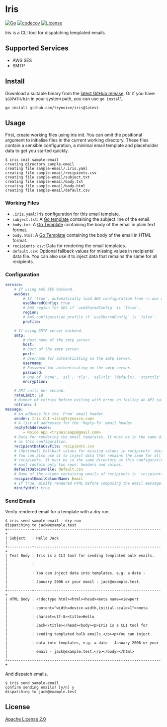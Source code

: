 # Iris

[![Go](https://github.com/trynoice/iris/actions/workflows/go.yaml/badge.svg)](https://github.com/trynoice/iris/actions/workflows/go.yaml)
[![codecov](https://codecov.io/github/trynoice/iris/branch/main/graph/badge.svg?token=7SA1GWRIJY)](https://codecov.io/github/trynoice/iris)
[![License](https://img.shields.io/github/license/trynoice/iris.svg)](LICENSE)

Iris is a CLI tool for dispatching templated emails.

## Supported Services

- AWS SES
- SMTP

## Install

Download a suitable binary from the [latest GitHub
release](https://github.com/trynoice/iris/releases/latest). Or if you have
`$GOPATH/bin` in your system path, you can use `go install`.

```console
go install github.com/trynoice/iris@latest
```

## Usage

First, create working files using iris init. You can omit the positional
argument to initialise files in the current working directory. These files
contain a sensible configuration, a minimal email template and placeholder data
to get you started quickly.

```console
$ iris init sample-email
creating directory sample-email
creating file sample-email/.iris.yaml
creating file sample-email/recipients.csv
creating file sample-email/subject.txt
creating file sample-email/body.txt
creating file sample-email/body.html
creating file sample-email/default.csv
```

### Working Files

- `.iris.yaml`: Iris configuration for this email template.
- `subject.txt`: A [Go template](https://pkg.go.dev/text/template) containing
  the subject line of the email.
- `body.txt`: A [Go Template](https://pkg.go.dev/text/template) containing the
  body of the email in plain text format.
- `body.html`: A [Go Template](https://pkg.go.dev/text/template) containing the
  body of the email in HTML format.
- `recipients.csv`: Data for rendering the email templates.
- `default.csv`: Optional fallback values for missing values in recipients' data
  file. You can also use it to inject data that remains the same for all
  recipients.

### Configuration

```yaml
service:
    # If using AWS SES backend.
    awsSes:
        # If `true`, automatically load AWS configuration from ~/.aws or env vars.
        useSharedConfig: true
        # AWS region for SES if `useSharedConfig` is `false`.
        region:
        # AWS configuration profile if `useSharedConfig` is `false`.
        profile:

    # If using SMTP server backend.
    smtp:
        # Host name of the smtp server.
        host:
        # Port of the smtp server.
        port:
        # Username for authenticating on the smtp server.
        username:
        # Password for authenticating on the smtp server.
        password:
        # One of 'none', 'ssl', 'tls', 'ssl/tls' (default), 'starttls'.
        encryption:

    # API calls per second.
    rateLimit: 10
    # Number of retries before exiting with error on failing an API call.
    retries: 3
message:
    # An address for the 'From' email header.
    sender: Iris CLI <iris@trynoice.com>
    # A list of addresses for the 'Reply-To' email header.
    replyToAddresses:
        - Noice App <trynoiceapp@gmail.com>
    # Data for rendering the email templates. It must be in the same directory
    # as this configuration.
    recipientDataCsvFile: recipients.csv
    # (Optional) Fallback values for missing values in recipients' data file.
    # You can also use it to inject data that remains the same for all
    # recipients. It must be in the same directory as this configuration. It
    # must contain only two rows: headers and values.
    defaultDataCsvFile: default.csv
    # Name of the column containing emails of recipients in `recipients.csv`.
    recipientEmailColumnName: Email
    # If true, minify rendered HTML before composing the email message.
    minifyHtml: true
```

### Send Emails

Verify rendered email for a template with a dry run.

```console
$ iris send sample-email --dry-run
dispatching to jack@example.test
+-----------+---------------------------------------------------------+
| Subject   | Hello Jack                                              |
+-----------+---------------------------------------------------------+
| Text Body | Iris is a CLI tool for sending templated bulk emails.   |
|           |                                                         |
|           | You can inject data into templates, e.g. a date -       |
|           | January 2006 or your email - jack@example.test.         |
+-----------+---------------------------------------------------------+
| HTML Body | <!doctype html><html><head><meta name=viewport          |
|           | content="width=device-width,initial-scale=1"><meta      |
|           | charset=utf-8><title>Hello                              |
|           | Jack</title></head><body><p>Iris is a CLI tool for      |
|           | sending templated bulk emails.</p><p>You can inject     |
|           | data into templates, e.g. a date - January 2006 or your |
|           | email - jack@example.test.</p></body></html>            |
+-----------+---------------------------------------------------------+
```

And dispatch emails.

```console
$ iris send sample-email
confirm sending emails? [y/n] y
dispatching to jack@example.test
```

## License

[Apache License 2.0](LICENSE)
